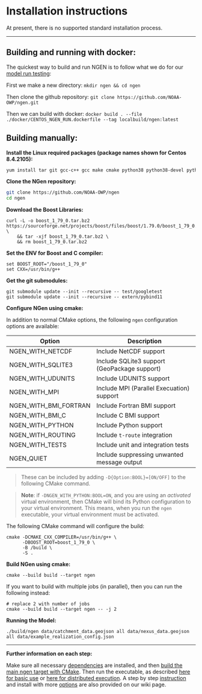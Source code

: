# Installation instructions

At present, there is no supported standard installation process.

---

## Building and running with docker:

The quickest way to build and run NGEN is to follow what we do for our [model run testing](./docker/CENTOS_NGEN_RUN.dockerfile):

First we make a new directory:
`mkdir ngen && cd ngen`

Then clone the github repository:
`git clone https://github.com/NOAA-OWP/ngen.git`

Then we can build with docker:
`docker build . --file ./docker/CENTOS_NGEN_RUN.dockerfile --tag localbuild/ngen:latest`

## Building manually:

**Install the Linux required packages (package names shown for Centos 8.4.2105):**

```sh
yum install tar git gcc-c++ gcc make cmake python38 python38-devel python38-numpy bzip2 udunits2-devel texinfo
```

**Clone the NGen repository:**

```sh
git clone https://github.com/NOAA-OWP/ngen
cd ngen
```

**Download the Boost Libraries:**

```shell
curl -L -o boost_1_79_0.tar.bz2 https://sourceforge.net/projects/boost/files/boost/1.79.0/boost_1_79_0.tar.bz2/download \
    && tar -xjf boost_1_79_0.tar.bz2 \
    && rm boost_1_79_0.tar.bz2
```

**Set the ENV for Boost and C compiler:**

```shell
set BOOST_ROOT="/boost_1_79_0"
set CXX=/usr/bin/g++
```

**Get the git submodules:**

```shell
git submodule update --init --recursive -- test/googletest 
git submodule update --init --recursive -- extern/pybind11
```

**Configure NGen using cmake:**

In addition to normal CMake options, the following `ngen` configuration options are available:

Option                | Description
--------------------- | -----------
NGEN_WITH_NETCDF      | Include NetCDF support
NGEN_WITH_SQLITE3     | Include SQLite3 support (GeoPackage support)
NGEN_WITH_UDUNITS     | Include UDUNITS support
NGEN_WITH_MPI         | Include MPI (Parallel Execuation) support
NGEN_WITH_BMI_FORTRAN | Include Fortran BMI support
NGEN_WITH_BMI_C       | Include C BMI support
NGEN_WITH_PYTHON      | Include Python support
NGEN_WITH_ROUTING     | Include `t-route` integration
NGEN_WITH_TESTS       | Include unit and integration tests
NGEN_QUIET            | Include suppressing unwanted message output

> These can be included by adding `-D{Option:BOOL}=[ON/OFF]` to the following CMake command.

> **Note**: if `-DNGEN_WITH_PYTHON:BOOL=ON`, and you are using an *activated* virtual environment, then CMake will bind its Python configuration to your virtual environment. This means, when you run the `ngen` executable, your virtual environment must be activated.

The following CMake command will configure the build:

```shell
cmake -DCMAKE_CXX_COMPILER=/usr/bin/g++ \
      -DBOOST_ROOT=boost_1_79_0 \
      -B /build \
      -S .
```

**Build NGen using cmake:**

```shell
cmake --build build --target ngen
```

If you want to build with multiple jobs (in parallel), then you can run the following instead:

```shell
# replace 2 with number of jobs
cmake --build build --target ngen -- -j 2
```

**Running the Model:**

```shell
./build/ngen data/catchment_data.geojson all data/nexus_data.geojson all data/example_realization_config.json
```

---

**Further information on each step:**

Make sure all necessary [dependencies](doc/DEPENDENCIES.md) are installed, and then [build the main ngen target with CMake](doc/BUILDS_AND_CMAKE.md).  Then run the executable, as described [here for basic use](README.md#usage) or [here for distributed execution](doc/DISTRIBUTED_PROCESSING.md#examples). A step by step [instruction](https://github.com/NOAA-OWP/ngen/wiki/NGen-Tutorial) and install with more [options](https://github.com/NOAA-OWP/ngen/wiki/Building) are also provided on our wiki page.
